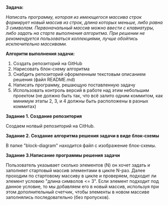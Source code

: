 **Задача:**

*Написать программу, которая из имеющегося массива строк формирует новый массив из строк,* 
*длина которых меньше, либо равна 3 символам. Первоначальный массив можно ввести с клавиатуры,*
*либо задать на старте выполнения алгоритма.*
*При решении не рекомендуется пользоваться коллекциями, лучше обойтись исключительно массивами.*


**Алгоритм выполнения задачи:** 

1. Создать репозиторий на GitHub
2. Нарисовать блок-схему алгоритма 
3. Снабдить репозиторий оформленным текстовым описанием решения (файл README.md)
4. Написать программу, решающую поставленную задачу
5. Использовать контроль версий в работе над этим небольшим проектом (не должно быть так, что всё залито одним коммитом, как минимум этапы 2, 3, и 4 должны быть расположены в разных коммитах)

**Задание 1. Создание репозитория**

 Создаем нолвый репозиторий на CitHub.

**Задание 2. Создание алгоритма решения задачи в виде блок-схемы**

В папке "block-diagram" находится файл с изображение блок-схемы.

**Задание 3.Написание программы решения задачи**

Пользователь указывает сколько элементов (N) он хочет задать и заполняет стартовый массив элементами в цикле N-раз.
Далее проходим по стартовому массиву в цикле и проверяем, подходит ли элемент условию "длина символов <= 3". Если элемент подходит под данное условие, то мы добавляем его в новый массив, используя при этом дополнительный счетчик, чтобы элементы в новом массиве заполнялись последовательно (без пропусков).


